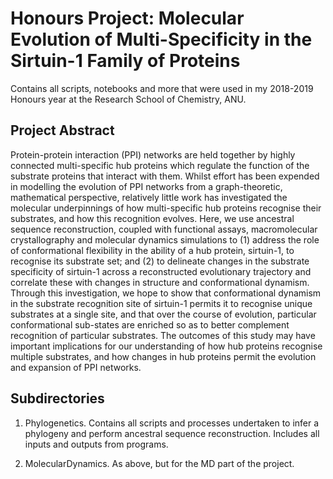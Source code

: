 # Honours Project: Molecular Evolution of Multi-Specificity in the Sirtuin-1 Family of Proteins
Contains all scripts, notebooks and more that were used in my 2018-2019 Honours year at the Research School of Chemistry, ANU. 
## Project Abstract

Protein-protein interaction (PPI) networks are held together by highly connected multi-specific hub proteins which regulate the function of the substrate proteins that interact with them. Whilst effort has been expended in modelling the evolution of PPI networks from a graph-theoretic, mathematical perspective, relatively little work has investigated the molecular underpinnings of how multi-specific hub proteins recognise their substrates, and how this recognition evolves. Here, we use ancestral sequence reconstruction, coupled with functional assays, macromolecular crystallography and molecular dynamics simulations to (1) address the role of conformational flexibility in the ability of a hub protein, sirtuin-1, to recognise its substrate set; and (2) to delineate changes in the substrate specificity of sirtuin-1 across a reconstructed evolutionary trajectory and correlate these with changes in structure and conformational dynamism. Through this investigation, we hope to show that conformational dynamism in the substrate recognition site of sirtuin-1 permits it to recognise unique substrates at a single site, and that over the course of evolution, particular conformational sub-states are enriched so as to better complement recognition of particular substrates. The outcomes of this study may have important implications for our understanding of how hub proteins recognise multiple substrates, and how changes in hub proteins permit the evolution and expansion of PPI networks. 

## Subdirectories
1) Phylogenetics. Contains all scripts and processes undertaken to infer a phylogeny and perform ancestral sequence reconstruction. Includes all inputs and outputs from programs. 

2) MolecularDynamics. As above, but for the MD part of the project. 
